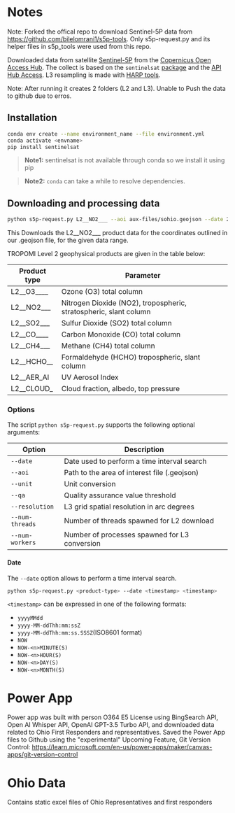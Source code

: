 
# Notes
Note: Forked the offical repo to download Sentinel-5P data from https://github.com/bilelomrani1/s5p-tools. Only s5p-request.py and its helper files in s5p_tools were used from this repo. 

Downloaded data from satellite [Sentinel-5P](https://www.esa.int/Applications/Observing_the_Earth/Copernicus/Sentinel-5P) from the [Copernicus Open Access Hub](https://scihub.copernicus.eu). The collect is based on the `sentinelsat` [package](https://github.com/sentinelsat/sentinelsat) and the [API Hub Access](https://scihub.copernicus.eu/twiki/do/view/SciHubWebPortal/APIHubDescription). L3 resampling is made with [HARP tools](https://cdn.rawgit.com/stcorp/harp/master/doc/html/harpconvert.html).

Note: After running it creates 2 folders (L2 and L3). Unable to Push the data to github due to erros. 


## Installation
```bash
conda env create --name environment_name --file environment.yml
conda activate <envname>
pip install sentinelsat
```
> **Note1:** sentinelsat is not available through conda so we install it using pip

> **Note2:** `conda` can take a while to resolve dependencies.

## Downloading and processing data
```bash
python s5p-request.py L2__NO2___ --aoi aux-files/sohio.geojson --date 20230201 20230207
```
This Downloads the L2__NO2___ product data for the coordinates outlined in our .geojson file, for the given data range. 

TROPOMI Level 2 geophysical products are given in the table below:

| Product type | Parameter                                                         |
| ------------ | ----------------------------------------------------------------- |
| L2__O3____   | Ozone (O3) total column                                           |
| L2__NO2___   | Nitrogen Dioxide (NO2), tropospheric, stratospheric, slant column |
| L2__SO2___   | Sulfur Dioxide (SO2) total column                                 |
| L2__CO____   | Carbon Monoxide (CO) total column                                 |
| L2__CH4___   | Methane (CH4) total column                                        |
| L2__HCHO__   | Formaldehyde (HCHO) tropospheric, slant column                    |
| L2__AER_AI   | UV Aerosol Index                                                  |
| L2__CLOUD_   | Cloud fraction, albedo, top pressure                              |

### Options
The script `python s5p-request.py` supports the following optional arguments:


| Option          | Description                                   |
| --------------- | --------------------------------------------- |
| `--date`        | Date used to perform a time interval search   |
| `--aoi`         | Path to the area of interest file (.geojson)  |
| `--unit`        | Unit conversion                               |
| `--qa`          | Quality assurance value threshold             |
| `--resolution`  | L3 grid spatial resolution in arc degrees     |
| `--num-threads` | Number of threads spawned for L2 download     |
| `--num-workers` | Number of processes spawned for L3 conversion |

#### Date
The `--date` option allows to perform a time interval search.

```bash
python s5p-request.py <product-type> --date <timestamp> <timestamp>
```
`<timestamp>` can be expressed in one of the following formats:
  - `yyyyMMdd`
  - `yyyy-MM-ddThh:mm:ssZ`
  - `yyyy-MM-ddThh:mm:ss.SSSZ`(ISO8601 format)
  - `NOW`
  - `NOW-<n>MINUTE(S)`
  - `NOW-<n>HOUR(S)`
  - `NOW-<n>DAY(S)`
  - `NOW-<n>MONTH(S)`


# Power App
Power app was built with person O364 E5 License using BingSearch API, Open AI Whisper API, OpenAI GPT-3.5 Turbo API, and downloaded data related to Ohio First Responders and representatives. Saved the Power App files to Github using the "experimental" Upcoming Feature, Git Version Control: https://learn.microsoft.com/en-us/power-apps/maker/canvas-apps/git-version-control

# Ohio Data
Contains static excel files of Ohio Representatives and first responders
